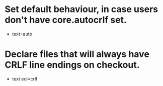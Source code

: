 # Set default behaviour, in case users don't have core.autocrlf set.
* text=auto

# Declare files that will always have CRLF line endings on checkout.
* text eol=crlf
